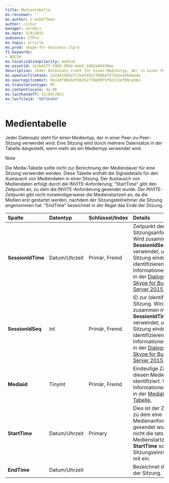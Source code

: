 ```yaml
---
title: Medientabelle
ms.reviewer: ''
ms.author: v-mahoffman
author: cichur
manager: serdars
ms.date: 3/9/2015
audience: ITPro
ms.topic: article
ms.prod: skype-for-business-itpro
f1.keywords:
- NOCSH
ms.localizationpriority: medium
ms.assetid: 1e1b427f-59b5-4564-bde5-1002a80439ee
description: Jeder Datensatz steht für einen Medientyp, der in einer Peer-zu-Peer-Sitzung verwendet wird. Eine Sitzung wird durch mehrere Datensätze in der Tabelle dargestellt, wenn mehr als ein Medientyp verwendet wird.
ms.openlocfilehash: a32a61d5ba7c3aa7d3a77008af373a5ea45daeda
ms.sourcegitcommit: 65a10f80e5dfd67b2778e09f5f92c21ef09ce36a
ms.translationtype: MT
ms.contentlocale: de-DE
ms.lasthandoff: 11/04/2021
ms.locfileid: "60756468"
---
```

# <a name="media-table"></a>Medientabelle
 
Jeder Datensatz steht für einen Medientyp, der in einer Peer-zu-Peer-Sitzung verwendet wird. Eine Sitzung wird durch mehrere Datensätze in der Tabelle dargestellt, wenn mehr als ein Medientyp verwendet wird.
  
> [!NOTE]
> Die Media-Tabelle sollte nicht zur Berechnung der Mediendauer für eine Sitzung verwendet werden. Diese Tabelle enthält die Signaldetails für den Austausch von Mediendaten in einer Sitzung. Der Austausch von Mediendaten erfolgt durch die INVITE-Anforderung; "StartTime" gibt den Zeitpunkt an, zu dem die INVITE-Anforderung gesendet wurde. Der INVITE-Zeitpunkt gibt nicht notwendigerweise die Medienstartzeit an, da die Medien erst gestartet werden, nachdem der Sitzungsteilnehmer die Sitzung angenommen hat. "EndTime" bezeichnet in der Regel das Ende der Sitzung. 
  
|**Spalte**|**Datentyp**|**Schlüssel/Index**|**Details**|
|:-----|:-----|:-----|:-----|
|**SessionIdTime** <br/> |Datum/Uhrzeit  <br/> |Primär, Fremd  <br/> |Zeitpunkt der Sitzungsanforderung. Wird zusammen mit **SessionIdSeq** verwendet, um eine Sitzung eindeutig zu identifizieren. Weitere Informationen finden Sie in der [Dialogs-Tabelle in Skype for Business Server 2015.](dialogs.md) <br/> |
|**SessionIdSeq** <br/> |int  <br/> |Primär, Fremd  <br/> |ID zur Identifikation der Sitzung. Wird zusammen mit **SessionIdTime** verwendet, um eine Sitzung eindeutig zu identifizieren. Weitere Informationen finden Sie in der [Dialogs-Tabelle in Skype for Business Server 2015.](dialogs.md) <br/> |
|**Mediaid** <br/> |Tinyint  <br/> |Primär, Fremd  <br/> |Eindeutige Zahl, die diesen Medientyp identifiziert. Weitere Informationen finden Sie in der [MediaList-Tabelle.](medialist.md) <br/> |
|**StartTime** <br/> |Datum/Uhrzeit  <br/> |Primary  <br/> |Dies ist der Zeitpunkt, zu dem eine Medienanforderung gesendet wurde, jedoch nicht die tatsächliche Medienstartzeit. **StartTime** schließt die Sitzungseinrichtungszeit mit ein.<br/> |
|**EndTime** <br/> |Datum/Uhrzeit  <br/> ||Bezeichnet das Ende der Sitzung.  <br/> |
   

